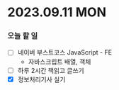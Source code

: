 # 2023.09.11 MON

### 오늘 할 일
* [ ] 네이버 부스트코스 JavaScript - FE
  * 자바스크립트 배열, 객체
* [ ] 하루 2시간 책읽고 글쓰기
* [x] 정보처리기사 실기